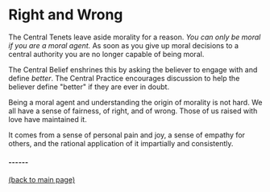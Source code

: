 # Right and Wrong

The Central Tenets leave aside morality for a reason.  *You can only be moral if you are a moral agent.*  As soon as you give up moral decisions to a central authority you are no longer capable of being moral.

The Central Belief enshrines this by asking the believer to engage with and define *better*.  The Central Practice encourages discussion to help the believer define "better" if they are ever in doubt.

Being a moral agent and understanding the origin of morality is not hard.  We all have a sense of fairness, of right, and of wrong.  Those of us raised with love have maintained it.

It comes from a sense of personal pain and joy, a sense of empathy for others, and the rational application of it impartially and consistently.



#### ------
[(back to main page)](../index.html)
